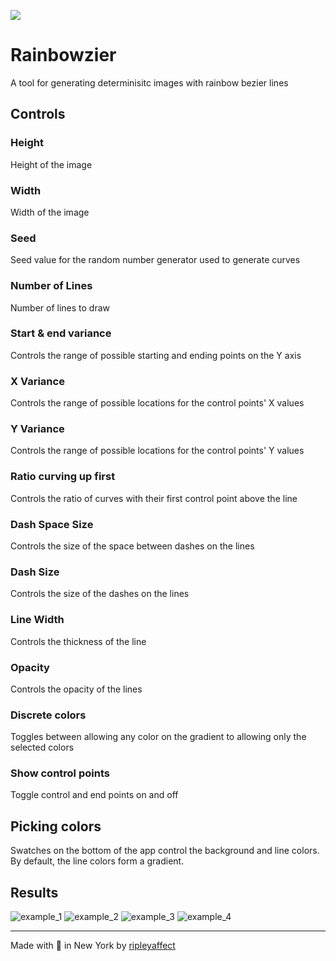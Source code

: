 ![](http://i.imgur.com/AsL7YKk.png)

# Rainbowzier

A tool for generating determinisitc images with rainbow bezier lines


## Controls

### Height
Height of the image

### Width
Width of the image

### Seed
Seed value for the random number generator used to generate curves

### Number of Lines
Number of lines to draw

### Start & end variance
Controls the range of possible starting and ending points on the Y axis

### X Variance
Controls the range of possible locations for the control points' X values

### Y Variance
Controls the range of possible locations for the control points' Y values

### Ratio curving up first
Controls the ratio of curves with their first control point above the line

### Dash Space Size
Controls the size of the space between dashes on the lines

### Dash Size
Controls the size of the dashes on the lines

### Line Width
Controls the thickness of the line

### Opacity
Controls the opacity of the lines

### Discrete colors
Toggles between allowing any color on the gradient to allowing only the selected colors

### Show control points
Toggle control and end points on and off


## Picking colors
Swatches on the bottom of the app control the background and line colors. By default, the line colors form a gradient.


## Results
![example_1](https://cloud.githubusercontent.com/assets/1026406/18619635/7c6fba56-7dcf-11e6-810f-62a0fbb65208.png)
![example_2](https://cloud.githubusercontent.com/assets/1026406/18619636/7c764808-7dcf-11e6-9ef6-987c2933f21f.png)
![example_3](https://cloud.githubusercontent.com/assets/1026406/18619637/7c77f87e-7dcf-11e6-9dec-be044ce39b2e.png)
![example_4](https://cloud.githubusercontent.com/assets/1026406/18619638/7c7911b4-7dcf-11e6-8cf3-3d7d42776953.png)


---
Made with 🍕 in New York by [ripleyaffect](https://github.com/ripleyaffect)
